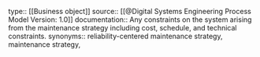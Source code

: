 type:: [[Business object]]
source:: [[@Digital Systems Engineering Process Model Version: 1.0]]
documentation:: Any constraints on the system arising from the maintenance strategy including cost, schedule, and technical constraints.
synonyms:: reliability-centered maintenance strategy, maintenance strategy,
